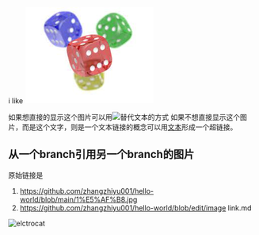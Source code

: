 i like ![elctrocat](/electrocat.png)

如果想直接的显示这个图片可以用![替代文本](图片链接)的方式
如果不想直接显示这个图片，而是这个文字，则是一个文本链接的概念可以用[文本](链接)形成一个超链接。

## 从一个branch引用另一个branch的图片
原始链接是
1. https://github.com/zhangzhiyu001/hello-world/blob/main/1%E5%AF%B8.jpg
2. https://github.com/zhangzhiyu001/hello-world/blob/edit/image link.md

![elctrocat](../main/electrocat.png)

